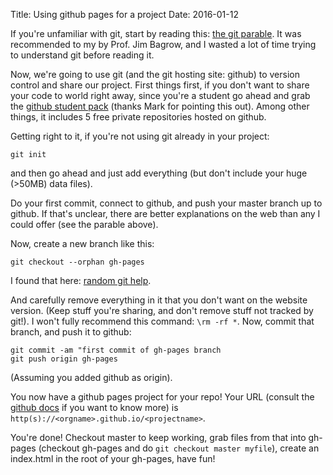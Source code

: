 Title: Using github pages for a project
Date: 2016-01-12

If you're unfamiliar with git, start by reading this: [the git parable](http://tom.preston-werner.com/2009/05/19/the-git-parable.html). It was recommended to my by Prof. Jim Bagrow, and I wasted a lot of time trying to understand git before reading it.

Now, we're going to use git (and the git hosting site: github) to version control and share our project. First things first, if you don't want to share your code to world right away, since you're a student go ahead and grab the [github student pack](http://andyreagan.github.io/2016/01/12/using-github-pages-for-a-project/) (thanks Mark for pointing this out). Among other things, it includes 5 free private repositories hosted on github.

Getting right to it, if you're not using git already in your project:

```
git init
```

and then go ahead and just add everything (but don't include your huge (>50MB) data files).

Do your first commit, connect to github, and push your master branch up to github. If that's unclear, there are better explanations on the web than any I could offer (see the parable above).

Now, create a new branch like this:

```
git checkout --orphan gh-pages
```

I found that here: [random git help](http://bitflop.com/tutorials/how-to-create-a-new-and-empty-branch-in-git.html).

And carefully remove everything in it that you don't want on the website version. (Keep stuff you're sharing, and don't remove stuff not tracked by git!). I won't fully recommend this command: `\rm -rf *`. Now, commit that branch, and push it to github:

```
git commit -am "first commit of gh-pages branch
git push origin gh-pages
```

(Assuming you added github as origin).

You now have a github pages project for your repo! Your URL (consult the [github docs](https://help.github.com/articles/user-organization-and-project-pages) if you want to know more) is `http(s)://<orgname>.github.io/<projectname>`.

You're done! Checkout master to keep working, grab files from that into gh-pages (checkout gh-pages and do `git checkout master myfile`), create an index.html in the root of your gh-pages, have fun!

